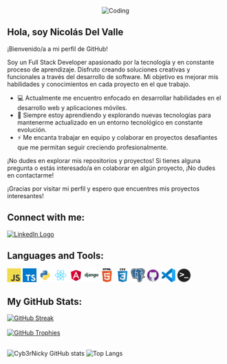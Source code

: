 <p align="center">
  <img alt="Coding" width="900" height="300" src="https://media.giphy.com/media/v1.Y2lkPTc5MGI3NjExbnFja3FxcGpzeTd2Mm0zdnhlb2tnMG11a2xvY3NxczA2bmt4YXJrNiZlcD12MV9pbnRlcm5hbF9naWZfYnlfaWQmY3Q9Zw/c253NftTabLrxNLlEG/giphy.gif">
</p>

<h2 align="left">
  Hola, soy Nicolás Del Valle
</h2>

¡Bienvenido/a a mi perfil de GitHub! 

Soy un Full Stack Developer apasionado por la tecnología y en constante proceso de aprendizaje. Disfruto creando soluciones creativas y funcionales a través del desarrollo de software. Mi objetivo es mejorar mis habilidades y conocimientos en cada proyecto en el que trabajo.

- 💻 Actualmente me encuentro enfocado en desarrollar habilidades en el desarrollo web y aplicaciones móviles.
- 🌱 Siempre estoy aprendiendo y explorando nuevas tecnologías para mantenerme actualizado en un entorno tecnológico en constante evolución.
- ⚡ Me encanta trabajar en equipo y colaborar en proyectos desafiantes que me permitan seguir creciendo profesionalmente.

¡No dudes en explorar mis repositorios y proyectos! Si tienes alguna pregunta o estás interesado/a en colaborar en algún proyecto, ¡No dudes en contactarme!

¡Gracias por visitar mi perfil y espero que encuentres mis proyectos interesantes!

<h2 align="left">
  <strong>Connect with me: </strong>
</h2>

<p align="left">
  <a href="https://www.linkedin.com/in/nicolas-del-valle-del-valle/">
    <img height="32" width="32" src="https://content.linkedin.com/content/dam/me/brand/en-us/brand-home/logos/In-Blue-Logo.png.original.png" alt="LinkedIn Logo">
  </a>
</p>

<h2 align="left">
  <strong> Languages and Tools: </strong>
</h2>

<p align="left">
<img height="32" width="32" src="https://raw.githubusercontent.com/github/explore/80688e429a7d4ef2fca1e82350fe8e3517d3494d/topics/javascript/javascript.png" />
<img height="32" width="32" src="https://raw.githubusercontent.com/github/explore/80688e429a7d4ef2fca1e82350fe8e3517d3494d/topics/typescript/typescript.png" />
<img height="32" width="32" src="https://raw.githubusercontent.com/github/explore/80688e429a7d4ef2fca1e82350fe8e3517d3494d/topics/python/python.png" />
<img height="32" width="32" src="https://raw.githubusercontent.com/github/explore/80688e429a7d4ef2fca1e82350fe8e3517d3494d/topics/react/react.png" />
<img height="32" width="32" src="https://raw.githubusercontent.com/github/explore/80688e429a7d4ef2fca1e82350fe8e3517d3494d/topics/angular/angular.png" />
<img height="32" width="32" src="https://raw.githubusercontent.com/github/explore/7456fdff59816d37ef383a6c8f32a26ff7332db2/topics/django/django.png" />
<img height="32" width="32" src="https://raw.githubusercontent.com/github/explore/80688e429a7d4ef2fca1e82350fe8e3517d3494d/topics/html/html.png" />
<img height="32" width="32" src="https://raw.githubusercontent.com/github/explore/80688e429a7d4ef2fca1e82350fe8e3517d3494d/topics/css/css.png" />
<img height="32" width="32" src="https://raw.githubusercontent.com/github/explore/80688e429a7d4ef2fca1e82350fe8e3517d3494d/topics/postgresql/postgresql.png" />
<img height="32" width="32" src="https://raw.githubusercontent.com/github/explore/eea6056959c4b39a4e280786b580ed1f2ed81b32/topics/github-desktop/github-desktop.png" />
<img height="32" width="32" src="https://raw.githubusercontent.com/github/explore/80688e429a7d4ef2fca1e82350fe8e3517d3494d/topics/visual-studio-code/visual-studio-code.png" />
<img height="32" width="32" src="https://raw.githubusercontent.com/github/explore/80688e429a7d4ef2fca1e82350fe8e3517d3494d/topics/terminal/terminal.png" />
</p>

<h2 align="left">
  <strong> My GitHub Stats: </strong>
</h2>

<div align="left">
  <a href="https://git.io/streak-stats">
    <img src="http://github-readme-streak-stats.herokuapp.com?user=Cyb3rNicky&theme=radical" alt="GitHub Streak">
  </a>
</div>

<br>

<div align="left">
<a href="https://github.com/ryo-ma/github-profile-trophy">
  <img src="https://github-profile-trophy.vercel.app/?username=Cyb3rNicky&theme=radical&column=7" alt="GitHub Trophies">
</a>
</div>

<br>

<p align="left">
  <img height="190" src="https://github-readme-stats-cyb3rnicky.vercel.app/api?username=Cyb3rNicky&theme=radical&rank_icon=github&show_icons=true" alt="Cyb3rNicky GitHub stats" />
  <img height="190" src="https://github-readme-stats-cyb3rnicky.vercel.app/api/top-langs/?username=Cyb3rNicky&theme=radical&layout=compact" alt="Top Langs" />
</p>
